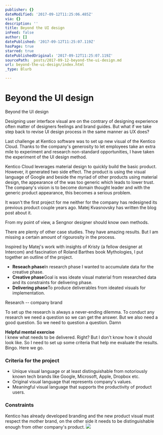 ```yaml
---
publisher: {}
dateModified: '2017-09-12T11:25:06.485Z'
via: {}
description: ''
title: Beyond the UI design
inFeed: false
author: []
datePublished: '2017-09-12T11:25:07.119Z'
hasPage: true
starred: true
datePublishedOriginal: '2017-09-12T11:25:07.119Z'
sourcePath: _posts/2017-09-12-beyond-the-ui-design.md
url: beyond-the-ui-design/index.html
_type: Blurb

---
```

# Beyond the UI design

Beyond the UI design

Designing user interface visual are on the contrary of designing experience often matter of designers feelings and brand guides. But what if we take step back to revise UI design process in the same manner as UX does?

Last challenge at Kentico software was to set up new visual of the Kentico Cloud. Thanks to the company's generosity to let employees take an extra mile to experiment and research non-standard opportunities, I have taken the experiment of the UI design method.

Kentico Cloud leverages material design to quickly build the basic product. However, it generated two side effect. The product is using the visual language of Google and beside the myriad of other products using material design, the appearance of the was too generic which leads to lower trust. The company's vision is to become domain thought leader and with the generic product appearance, this becomes a serious problem. 

It wasn't the first project for me neither for the company has redesigned its previous product couple years ago. Matej Kvasnovsky has written the blog post about it.

From my point of view, a Sengnor designer should know own methods.

There are plenty of other case studies. They have amazing results. But I am missing a certain amount of rigourosity in the process.

Inspired by Matej's work with insights of Kristy (a fellow designer at Intercom) and fascination of Roland Barthes book Mythologies, I put together an outline of the project.

* **Reseach phase**In research phase I wanted to accumulate data for the creative phase.
* **Creative phase**Goal is was ideate visual material from researched data and its constraints for delivering phase.
* **Delivering phase**To produce deliverables from ideated visuals for implementation.

Research -- company brand

To set up the research is always a never-ending dilemma. To conduct any research we need a question so we can get the answer. But we also need a good question. So we need to question a question. Damn

**Helpful mental exercise**  
I knew what needs to be delivered. Right? But I don't know how it should look like. So I need to set up some criteria that help me evaluate the results. Bingo. Here we go.

### Criteria for the project

* Unique visual language or at least distinguishable from notoriously known tech brands like Google, Microsoft, Apple, Dropbox etc. 
* Original visual language that represents company's values.
* Meaningful visual language that supports the productivity of product users.

### Constraints

Kentico has already developed branding and the new product visual must respect the mother brand, on the other side it needs to be distinguishable enough from other company's product.
![](https://the-grid-user-content.s3-us-west-2.amazonaws.com/4bc6ca8e-41aa-4046-900a-d288372b9592.png)